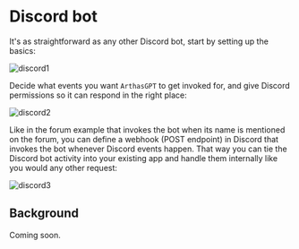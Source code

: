 # Discord bot

It's as straightforward as any other Discord bot, start by setting up the basics:

![discord1](https://github.com/bennyschmidt/Arthas.AI/assets/45407493/6ba53d70-184d-40f5-b503-5f44aaf18b42)

Decide what events you want `ArthasGPT` to get invoked for, and give Discord permissions so it can respond in the right place:

![discord2](https://github.com/bennyschmidt/Arthas.AI/assets/45407493/152da228-1782-41d7-85ab-20e048df4d28)

Like in the forum example that invokes the bot when its name is mentioned on the forum, you can define a webhook (POST endpoint) in Discord that invokes the bot whenever Discord events happen. That way you can tie the Discord bot activity into your existing app and handle them internally like you would any other request:

![discord3](https://github.com/bennyschmidt/Arthas.AI/assets/45407493/2d4c35d8-264c-4051-932f-3900df46d8b7)

## Background

Coming soon.
